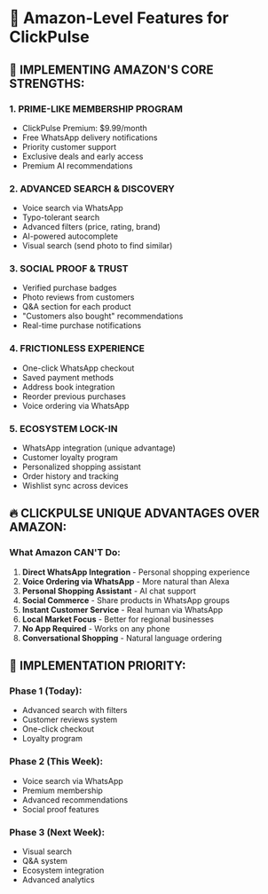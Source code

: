 # 🚀 Amazon-Level Features for ClickPulse

## 🎯 **IMPLEMENTING AMAZON'S CORE STRENGTHS:**

### 1. **PRIME-LIKE MEMBERSHIP PROGRAM**
- ClickPulse Premium: $9.99/month
- Free WhatsApp delivery notifications
- Priority customer support
- Exclusive deals and early access
- Premium AI recommendations

### 2. **ADVANCED SEARCH & DISCOVERY**
- Voice search via WhatsApp
- Typo-tolerant search
- Advanced filters (price, rating, brand)
- AI-powered autocomplete
- Visual search (send photo to find similar)

### 3. **SOCIAL PROOF & TRUST**
- Verified purchase badges
- Photo reviews from customers
- Q&A section for each product
- "Customers also bought" recommendations
- Real-time purchase notifications

### 4. **FRICTIONLESS EXPERIENCE**
- One-click WhatsApp checkout
- Saved payment methods
- Address book integration
- Reorder previous purchases
- Voice ordering via WhatsApp

### 5. **ECOSYSTEM LOCK-IN**
- WhatsApp integration (unique advantage)
- Customer loyalty program
- Personalized shopping assistant
- Order history and tracking
- Wishlist sync across devices

## 🔥 **CLICKPULSE UNIQUE ADVANTAGES OVER AMAZON:**

### **What Amazon CAN'T Do:**
1. **Direct WhatsApp Integration** - Personal shopping experience
2. **Voice Ordering via WhatsApp** - More natural than Alexa
3. **Personal Shopping Assistant** - AI chat support
4. **Social Commerce** - Share products in WhatsApp groups
5. **Instant Customer Service** - Real human via WhatsApp
6. **Local Market Focus** - Better for regional businesses
7. **No App Required** - Works on any phone
8. **Conversational Shopping** - Natural language ordering

## 🎯 **IMPLEMENTATION PRIORITY:**

### **Phase 1 (Today):**
- Advanced search with filters
- Customer reviews system
- One-click checkout
- Loyalty program

### **Phase 2 (This Week):**
- Voice search via WhatsApp
- Premium membership
- Advanced recommendations
- Social proof features

### **Phase 3 (Next Week):**
- Visual search
- Q&A system
- Ecosystem integration
- Advanced analytics